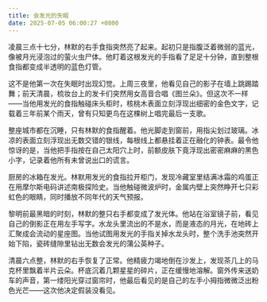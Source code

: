 ```yaml
---
title: 会发光的失眠
date: 2025-07-05 06:00:27 +0800
---
```


凌晨三点十七分，林默的右手食指突然亮了起来。起初只是指腹泛着微弱的蓝光，像被月光浸泡过的萤火虫尸体。他盯着这根发光的手指看了足足十分钟，直到整根食指都变成半透明的蓝色灯管。

这不是他第一次在失眠时出现幻觉。上周三夜里，他看见自己的影子在墙上跳踢踏舞；前天清晨，梳妆台上的发卡们突然用女高音合唱《图兰朵》。但这次不一样——当他用发光的食指触碰床头柜时，核桃木表面立刻浮现出细密的金色文字，记载着三年前某个雨天，曾有只知更鸟在这棵树上唱完最后一支歌。

整座城市都在沉睡，只有林默的食指醒着。他光脚走到窗前，用指尖划过玻璃。冰凉的表面立刻浮现出无数交错的银线，每根线上都悬挂着正在融化的钟表。最令他惊讶的是，当他把手指按在自己太阳穴上时，前额皮肤下竟浮现出密密麻麻的黑色小字，记录着他所有未曾说出口的谎言。

厨房的冰箱在发光。林默用发光的食指拉开柜门，发现冷藏室里结满冰霜的鸡蛋正在用摩尔斯电码讲述南极探险史。当他触碰微波炉时，金属内壁上突然睁开七只彩虹色的眼睛，同时播放不同年代的天气预报。

黎明前最黑暗的时刻，林默的整只右手都变成了发光体。他站在浴室镜子前，看见自己的倒影正在用左手写字。水龙头里流出的不是水，而是液态的月光，在地砖上汇聚成会流动的星座图。当他试图用发光的手指关掉水龙头时，整个洗手池突然开始下陷，瓷砖缝隙里钻出无数会发光的蒲公英种子。

清晨六点整，林默的右手恢复了正常。他精疲力竭地倒在沙发上，发现茶几上的马克杯里飘着半片云朵。杯底沉着几颗星星的碎片，正在缓慢地溶解。窗外传来送奶车的声音，第一缕阳光穿过窗帘时，他最后看见的是自己的左手小拇指微微泛出粉色光芒——这次他决定假装没看见。
